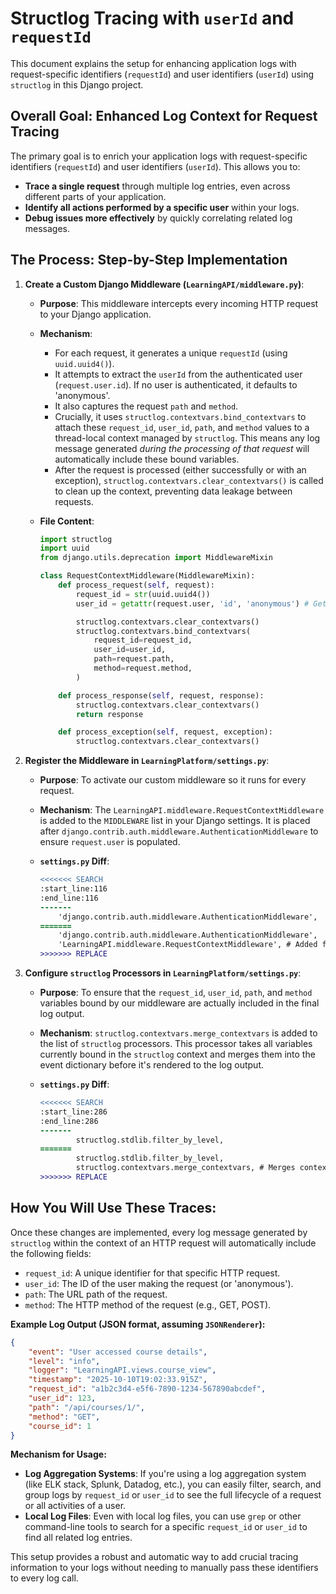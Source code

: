 # Structlog Tracing with `userId` and `requestId`

This document explains the setup for enhancing application logs with request-specific identifiers (`requestId`) and user identifiers (`userId`) using `structlog` in this Django project.

## Overall Goal: Enhanced Log Context for Request Tracing

The primary goal is to enrich your application logs with request-specific identifiers (`requestId`) and user identifiers (`userId`). This allows you to:
*   **Trace a single request** through multiple log entries, even across different parts of your application.
*   **Identify all actions performed by a specific user** within your logs.
*   **Debug issues more effectively** by quickly correlating related log messages.

## The Process: Step-by-Step Implementation

1.  **Create a Custom Django Middleware (`LearningAPI/middleware.py`)**:
    *   **Purpose**: This middleware intercepts every incoming HTTP request to your Django application.
    *   **Mechanism**:
        *   For each request, it generates a unique `requestId` (using `uuid.uuid4()`).
        *   It attempts to extract the `userId` from the authenticated user (`request.user.id`). If no user is authenticated, it defaults to 'anonymous'.
        *   It also captures the request `path` and `method`.
        *   Crucially, it uses `structlog.contextvars.bind_contextvars` to attach these `request_id`, `user_id`, `path`, and `method` values to a thread-local context managed by `structlog`. This means any log message generated *during the processing of that request* will automatically include these bound variables.
        *   After the request is processed (either successfully or with an exception), `structlog.contextvars.clear_contextvars()` is called to clean up the context, preventing data leakage between requests.

    *   **File Content**:
        ```python
        import structlog
        import uuid
        from django.utils.deprecation import MiddlewareMixin

        class RequestContextMiddleware(MiddlewareMixin):
            def process_request(self, request):
                request_id = str(uuid.uuid4())
                user_id = getattr(request.user, 'id', 'anonymous') # Get user ID if authenticated

                structlog.contextvars.clear_contextvars()
                structlog.contextvars.bind_contextvars(
                    request_id=request_id,
                    user_id=user_id,
                    path=request.path,
                    method=request.method,
                )

            def process_response(self, request, response):
                structlog.contextvars.clear_contextvars()
                return response

            def process_exception(self, request, exception):
                structlog.contextvars.clear_contextvars()
        ```

2.  **Register the Middleware in `LearningPlatform/settings.py`**:
    *   **Purpose**: To activate our custom middleware so it runs for every request.
    *   **Mechanism**: The `LearningAPI.middleware.RequestContextMiddleware` is added to the `MIDDLEWARE` list in your Django settings. It is placed after `django.contrib.auth.middleware.AuthenticationMiddleware` to ensure `request.user` is populated.

    *   **`settings.py` Diff**:
        ```diff
        <<<<<<< SEARCH
        :start_line:116
        :end_line:116
        -------
            'django.contrib.auth.middleware.AuthenticationMiddleware',
        =======
            'django.contrib.auth.middleware.AuthenticationMiddleware',
            'LearningAPI.middleware.RequestContextMiddleware', # Added for structlog tracing
        >>>>>>> REPLACE
        ```

3.  **Configure `structlog` Processors in `LearningPlatform/settings.py`**:
    *   **Purpose**: To ensure that the `request_id`, `user_id`, `path`, and `method` variables bound by our middleware are actually included in the final log output.
    *   **Mechanism**: `structlog.contextvars.merge_contextvars` is added to the list of `structlog` processors. This processor takes all variables currently bound in the `structlog` context and merges them into the event dictionary before it's rendered to the log output.

    *   **`settings.py` Diff**:
        ```diff
        <<<<<<< SEARCH
        :start_line:286
        :end_line:286
        -------
                structlog.stdlib.filter_by_level,
        =======
                structlog.stdlib.filter_by_level,
                structlog.contextvars.merge_contextvars, # Merges context from middleware
        >>>>>>> REPLACE
        ```

## How You Will Use These Traces:

Once these changes are implemented, every log message generated by `structlog` within the context of an HTTP request will automatically include the following fields:

*   `request_id`: A unique identifier for that specific HTTP request.
*   `user_id`: The ID of the user making the request (or 'anonymous').
*   `path`: The URL path of the request.
*   `method`: The HTTP method of the request (e.g., GET, POST).

**Example Log Output (JSON format, assuming `JSONRenderer`):**

```json
{
    "event": "User accessed course details",
    "level": "info",
    "logger": "LearningAPI.views.course_view",
    "timestamp": "2025-10-10T19:02:33.915Z",
    "request_id": "a1b2c3d4-e5f6-7890-1234-567890abcdef",
    "user_id": 123,
    "path": "/api/courses/1/",
    "method": "GET",
    "course_id": 1
}
```

**Mechanism for Usage:**

*   **Log Aggregation Systems**: If you're using a log aggregation system (like ELK stack, Splunk, Datadog, etc.), you can easily filter, search, and group logs by `request_id` or `user_id` to see the full lifecycle of a request or all activities of a user.
*   **Local Log Files**: Even with local log files, you can use `grep` or other command-line tools to search for a specific `request_id` or `user_id` to find all related log entries.

This setup provides a robust and automatic way to add crucial tracing information to your logs without needing to manually pass these identifiers to every log call.